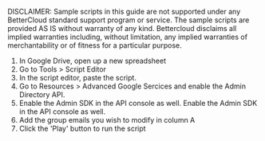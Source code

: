 DISCLAIMER: Sample scripts in this guide are not supported under any BetterCloud standard support program or service. The sample scripts are provided AS IS without warranty of any kind. Bettercloud disclaims all implied warranties including, without limitation, any implied warranties of merchantability or of fitness for a particular purpose.

1) In Google Drive, open up a new spreadsheet 
2) Go to Tools > Script Editor
3) In the script editor, paste the script. 
4) Go to Resources > Advanced Google Sercices and enable the Admin Directory API. 
5) Enable the Admin SDK in the API console as well. Enable the Admin SDK in the API console as well.
6) Add the group emails you wish to modify in column A 
7) Click the 'Play' button to run the script
